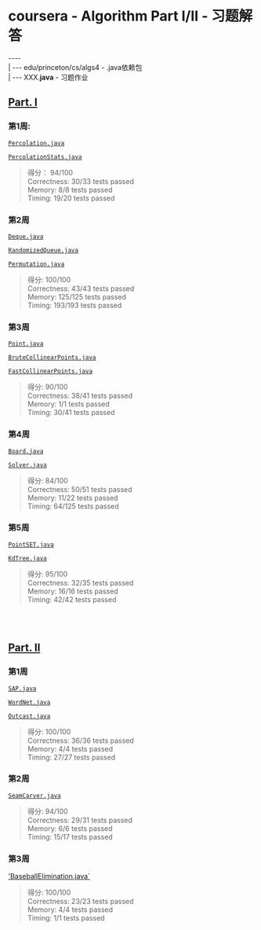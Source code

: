 # coursera - Algorithm Part I/II - 习题解答

----<br>
| --- edu/princeton/cs/algs4   - .java依赖包<br>
| --- XXX.**java**  - 习题作业<br>


## [Part. I](https://www.coursera.org/learn/algorithms-part1/home/welcome)

### 第1周: 

[`Percolation.java`](Percolation.java)

[`PercolationStats.java`](PercolationStats.java)

> 得分： 94/100<br>
> Correctness:  30/33 tests passed<Br>
> Memory:       8/8 tests passed<Br>
> Timing:       19/20 tests passed<Br>

### 第2周

[`Deque.java`](Deque.java)

[`RandomizedQueue.java`](RandomizedQueue.java)

[`Permutation.java`](Permutation.java)

> 得分: 100/100<Br>
> Correctness:  43/43 tests passed<Br>
> Memory:       125/125 tests passed<BR>
> Timing:       193/193 tests passed<Br>

### 第3周

[`Point.java`](Point.java)

[`BruteCollinearPoints.java`](BruteCollinearPoints.java)

[`FastCollinearPoints.java`](FastCollinearPoints.java)

> 得分: 90/100<br>
> Correctness:  38/41 tests passed<br>
> Memory:       1/1 tests passed<Br>
> Timing:       30/41 tests passed<br>

### 第4周

[`Board.java`](Board.java)

[`Solver.java`](Solver.java)

> 得分: 84/100<br>
> Correctness:  50/51 tests passed<Br>
> Memory:       11/22 tests passed<br>
> Timing:       64/125 tests passed<Br>

### 第5周

[`PointSET.java`](PointSET.java)

[`KdTree.java`](KdTree.java)

> 得分: 95/100<Br>
> Correctness:  32/35 tests passed<br>
> Memory:       16/16 tests passed<Br>
> Timing:       42/42 tests passed<Br>


<br><Br>
## [Part. II](https://www.coursera.org/learn/algorithms-part2/home/welcome)

### 第1周

[`SAP.java`](SAP.java)

[`WordNet.java`](WordNet.java)

[`Outcast.java`](Outcast.java)

> 得分: 100/100<Br>
> Correctness:  36/36 tests passed<br>
> Memory:       4/4 tests passed<br>
> Timing:       27/27 tests passed<br>

### 第2周

[`SeamCarver.java`](SeamCarver.java)

> 得分: 94/100<br>
> Correctness:  29/31 tests passed<Br>
> Memory:       6/6 tests passed<br>
> Timing:       15/17 tests passed<br>

### 第3周

['BaseballElimination.java`](BaseballElimination.java)

> 得分: 100/100<br>
> Correctness:  23/23 tests passed<br>
> Memory:       4/4 tests passed<Br>
> Timing:       1/1 tests passed<Br>
